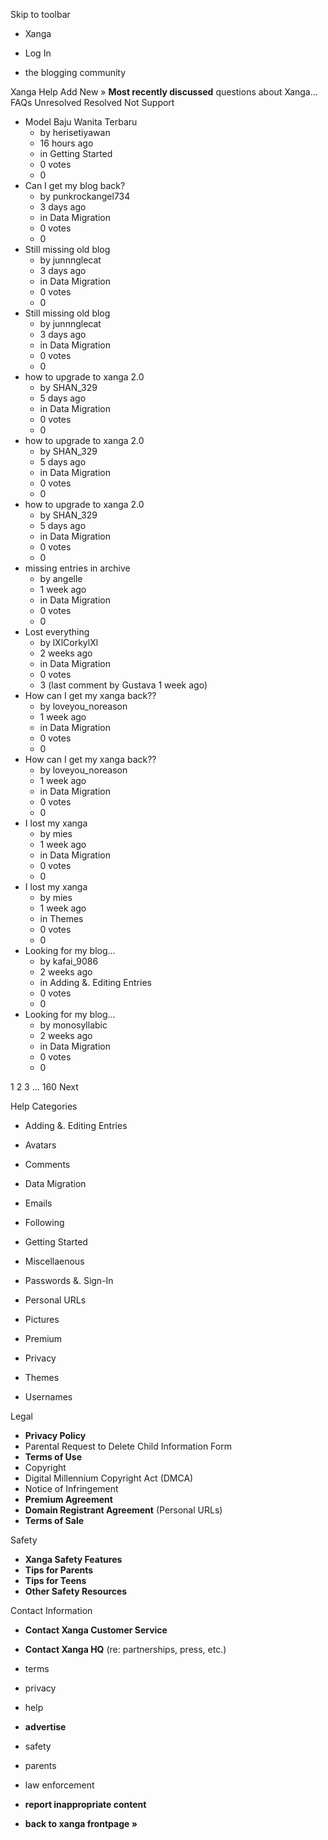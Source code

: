 Skip to toolbar

*   Xanga

*   Log In

*   the blogging community

Xanga Help Add New » **Most recently discussed** questions about Xanga… FAQs Unresolved Resolved Not Support

*   Model Baju Wanita Terbaru
    *   by herisetiyawan
    *   16 hours ago
    *   in Getting Started
    *   0 votes
    *   0
*   Can I get my blog back?
    *   by punkrockangel734
    *   3 days ago
    *   in Data Migration
    *   0 votes
    *   0
*   Still missing old blog
    *   by junnnglecat
    *   3 days ago
    *   in Data Migration
    *   0 votes
    *   0
*   Still missing old blog
    *   by junnnglecat
    *   3 days ago
    *   in Data Migration
    *   0 votes
    *   0
*   how to upgrade to xanga 2.0
    *   by SHAN\_329
    *   5 days ago
    *   in Data Migration
    *   0 votes
    *   0
*   how to upgrade to xanga 2.0
    *   by SHAN\_329
    *   5 days ago
    *   in Data Migration
    *   0 votes
    *   0
*   how to upgrade to xanga 2.0
    *   by SHAN\_329
    *   5 days ago
    *   in Data Migration
    *   0 votes
    *   0
*   missing entries in archive
    *   by angelle
    *   1 week ago
    *   in Data Migration
    *   0 votes
    *   0
*   Lost everything
    *   by lXlCorkylXl
    *   2 weeks ago
    *   in Data Migration
    *   0 votes
    *   3 (last comment by Gustava 1 week ago)
*   How can I get my xanga back??
    *   by loveyou\_noreason
    *   1 week ago
    *   in Data Migration
    *   0 votes
    *   0
*   How can I get my xanga back??
    *   by loveyou\_noreason
    *   1 week ago
    *   in Data Migration
    *   0 votes
    *   0
*   I lost my xanga
    *   by mies
    *   1 week ago
    *   in Data Migration
    *   0 votes
    *   0
*   I lost my xanga
    *   by mies
    *   1 week ago
    *   in Themes
    *   0 votes
    *   0
*   Looking for my blog...
    *   by kafai\_9086
    *   2 weeks ago
    *   in Adding &. Editing Entries
    *   0 votes
    *   0
*   Looking for my blog...
    *   by monosyllabic
    *   2 weeks ago
    *   in Data Migration
    *   0 votes
    *   0

1 2 3 ... 160 Next

Help Categories

*   Adding &. Editing Entries
*   Avatars
*   Comments
*   Data Migration
*   Emails
*   Following
*   Getting Started
*   Miscellaenous

*   Passwords &. Sign-In
*   Personal URLs
*   Pictures
*   Premium
*   Privacy
*   Themes
*   Usernames

Legal

*   **Privacy Policy**
*   Parental Request to Delete Child Information Form
*   **Terms of Use**
*   Copyright
*   Digital Millennium Copyright Act (DMCA)
*   Notice of Infringement
*   **Premium Agreement**
*   **Domain Registrant Agreement** (Personal URLs)
*   **Terms of Sale**

Safety

*   **Xanga Safety Features**
*   **Tips for Parents**
*   **Tips for Teens**
*   **Other Safety Resources**

Contact Information

*   **Contact Xanga Customer Service**
*   **Contact Xanga HQ** (re: partnerships, press, etc.)

*   terms
*   privacy
*   help
*   **advertise**

*   safety
*   parents
*   law enforcement
*   **report inappropriate content**

*   **back to xanga frontpage »**